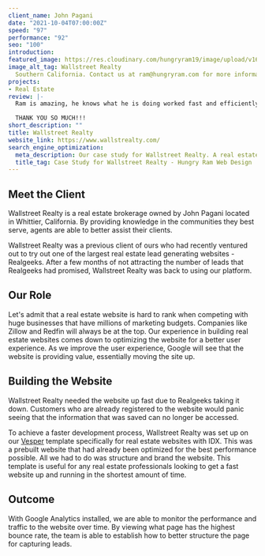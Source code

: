 ```yaml
---
client_name: John Pagani
date: "2021-10-04T07:00:00Z"
speed: "97"
performance: "92"
seo: "100"
introduction: 
featured_image: https://res.cloudinary.com/hungryram19/image/upload/v1633708714/hungryram/wallstreet-realty-website-design_vbxzck.jpg
image_alt_tag: Wallstreet Realty
  Southern California. Contact us at ram@hungryram.com for more information.
projects:
- Real Estate
review: |-
  Ram is amazing, he knows what he is doing worked fast and efficiently, got our site up faster than anticipated and beyond our expectations.

  THANK YOU SO MUCH!!!
short_description: ""
title: Wallstreet Realty
website_link: https://www.wallstrealty.com/
search_engine_optimization:
  meta_description: Our case study for Wallstreet Realty. A real estate brokerage in
  title_tag: Case Study for Wallstreet Realty - Hungry Ram Web Design
---
```

## Meet the Client

Wallstreet Realty is a real estate brokerage owned by John Pagani located in Whittier, California. By providing knowledge in the communities they best serve, agents are able to better assist their clients.

Wallstreet Realty was a previous client of ours who had recently ventured out to try out one of the largest real estate lead generating websites - Realgeeks. After a few months of not attracting the number of leads that Realgeeks had promised, Wallstreet Realty was back to using our platform.

## Our Role

Let's admit that a real estate website is hard to rank when competing with huge businesses that have millions of marketing budgets. Companies like Zillow and Redfin will always be at the top. Our experience in building real estate websites comes down to optimizing the website for a better user experience. As we improve the user experience, Google will see that the website is providing value, essentially moving the site up.

## Building the Website

Wallstreet Realty needed the website up fast due to Realgeeks taking it down. Customers who are already registered to the website would panic seeing that the information that was saved can no longer be accessed.

To achieve a faster development process, Wallstreet Realty was set up on our [Vesper](https://vesper.netlify.app/) template specifically for real estate websites with IDX. This was a prebuilt website that had already been optimized for the best performance possible. All we had to do was structure and brand the website. This template is useful for any real estate professionals looking to get a fast website up and running in the shortest amount of time.

## Outcome

With Google Analytics installed, we are able to monitor the performance and traffic to the website over time. By viewing what page has the highest bounce rate, the team is able to establish how to better structure the page for capturing leads.